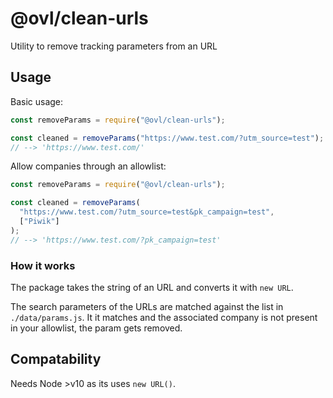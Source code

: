 # @ovl/clean-urls

Utility to remove tracking parameters from an URL

## Usage

Basic usage:

```js
const removeParams = require("@ovl/clean-urls");

const cleaned = removeParams("https://www.test.com/?utm_source=test");
// --> 'https://www.test.com/'
```

Allow companies through an allowlist:

```js
const removeParams = require("@ovl/clean-urls");

const cleaned = removeParams(
  "https://www.test.com/?utm_source=test&pk_campaign=test",
  ["Piwik"]
);
// --> 'https://www.test.com/?pk_campaign=test'
```

### How it works

The package takes the string of an URL and converts it with `new URL`.

The search parameters of the URLs are matched against the list in `./data/params.js`. It it matches and the associated company is not present in your allowlist, the param gets removed.

## Compatability

Needs Node >v10 as its uses `new URL()`.
